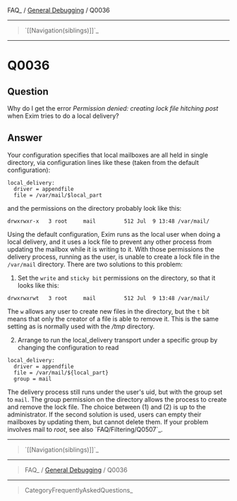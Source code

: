 FAQ\_ / [General Debugging](FAQ/General_Debugging) / Q0036

* * * * *

> \`[[Navigation(siblings)]]\`\_

* * * * *

Q0036
=====

Question
--------

Why do I get the error *Permission denied: creating lock file hitching
post* when Exim tries to do a local delivery?

Answer
------

Your configuration specifies that local mailboxes are all held in single
directory, via configuration lines like these (taken from the default
configuration):

    local_delivery:
      driver = appendfile
      file = /var/mail/$local_part

and the permissions on the directory probably look like this:

    drwxrwxr-x   3 root     mail         512 Jul  9 13:48 /var/mail/

Using the default configuration, Exim runs as the local user when doing
a local delivery, and it uses a lock file to prevent any other process
from updating the mailbox while it is writing to it. With those
permissions the delivery process, running as the user, is unable to
create a lock file in the `/var/mail` directory. There are two solutions
to this problem:

1.  Set the `write` and `sticky bit` permissions on the directory, so
    that it looks like this:

<!-- -->

    drwxrwxrwt   3 root     mail         512 Jul  9 13:48 /var/mail/

The `w` allows any user to create new files in the directory, but the
`t` bit means that only the creator of a file is able to remove it. This
is the same setting as is normally used with the */tmp* directory.

2.  Arrange to run the local\_delivery transport under a specific group
    by changing the configuration to read

<!-- -->

    local_delivery:
      driver = appendfile
      file = /var/mail/${local_part}
      group = mail

The delivery process still runs under the user's uid, but with the group
set to `mail`. The group permission on the directory allows the process
to create and remove the lock file. The choice between (1) and (2) is up
to the administrator. If the second solution is used, users can empty
their mailboxes by updating them, but cannot delete them. If your
problem involves mail to *root*, see also \`FAQ/Filtering/Q0507\`\_.

* * * * *

> \`[[Navigation(siblings)]]\`\_

* * * * *

> FAQ\_ / [General Debugging](FAQ/General_Debugging) / Q0036

* * * * *

> CategoryFrequentlyAskedQuestions\_
